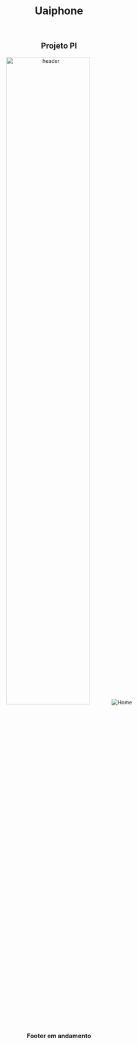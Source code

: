<h1 align="center">Uaiphone</h1>
<br><h2 align="center">Projeto PI</h2>
<div align="center">
  
  <img width="67%" alt="header" src="https://user-images.githubusercontent.com/95445253/168948242-3abec67a-27e1-48ec-96d1-33ed9ede2637.png">
  <img alt="Home" src="https://user-images.githubusercontent.com/95445253/168948129-05d0e2d7-37ca-48f0-8bfe-a2cb11867a56.gif">
  
</div>

<h3 align="center">Footer em andamento</h3>

